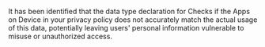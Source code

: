 It has been identified that the data type declaration for Checks if the Apps on Device in your privacy policy does not accurately match the actual usage of this data, potentially leaving users' personal information vulnerable to misuse or unauthorized access.